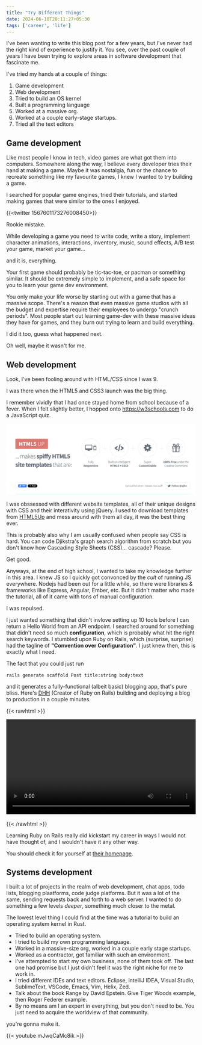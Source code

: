```yaml
---
title: "Try Different Things"
date: 2024-06-10T20:11:27+05:30
tags: ['career', 'life']
---
```


I've been wanting to write this blog post for a few years, but I've never had the right kind of experience to justify 
it. You see, over the past couple of years I have been trying to explore areas in software development that 
fascinate me.

I've tried my hands at a couple of things:

1. Game development
2. Web development
3. Tried to build an OS kernel
4. Built a programming language
5. Worked at a massive org.
6. Worked at a couple early-stage startups.
7. Tried all the text editors

## Game development

Like most people I know in tech, video games are what got them into computers. Somewhere along the way, I believe 
every developer tries their hand at making a game. Maybe it was nostalgia, fun or the chance to recreate something
like my favourite games, I knew I wanted to try building a game. 

I searched for popular game engines, tried their tutorials, and started making games that were similar to the ones I
enjoyed.

{{<twitter 1567601173276008450>}}

Rookie mistake.

While developing a game you need to write code, write a story, implement character animations, interactions,
inventory, music, sound effects, A/B test your game, market your game...

and it is, everything.

Your first game should probably be tic-tac-toe, or pacman or something similar. It should be extremely simple to
implement, and a safe space for you to learn your game dev environment.

You only make your life worse by starting out with a game that has a massive scope. There's a reason that even massive
game studios with all the budget and expertise require their employees to undergo "crunch periods". Most people start
out learning game-dev with these massive ideas they have for games, and they burn out trying to learn and build 
everything.

I did it too, guess what happened next.

Oh well, maybe it wasn't for me.

## Web development

Look, I've been fooling around with HTML/CSS since I was 9. 

I was there when the HTML5 and CSS3 launch was the big thing.

I remember vividly that I had once stayed home from school because of a fever. When I felt slightly better, I 
hopped onto https://w3schools.com to do a JavaScript quiz.

![HTML5UP](html5up.png)

I was obssessed with different website templates, all of their unique designs with CSS and their interativity using
jQuery. I used to download templates from [HTML5Up](https://html5up.net) and mess around with them all day, 
it was the best thing ever. 

This is probably also why I am usually confused when people say CSS is hard. You can code Djikstra's graph search 
algorithm from scratch but you don't know how Cascading Style Sheets (CSS)... cascade? Please.

Get good.

Anyways, at the end of high school, I wanted to take my knowledge further in this area. I knew JS so I quickly got convonced by the _cult_ of running JS everywhere. Nodejs had been out for a little while, so there were libraries & frameworks like Express, Angular, Ember, etc. 
But it didn't matter who made the tutorial, all of it came with tons of manual configuration. 

I was repulsed.

I just wanted something that didn't invlove setting up 10 tools before I can return a Hello World from an API endpoint.
I searched around for something that didn't need so much **configuration**, which is probably what hit the right search 
keywords. I stumbled upon Ruby on Rails, which (surprise, surprise) had the tagline of **"Convention over 
Configuration"**. I just knew then, this is exactly what I need.

The fact that you could just run 

```
rails generate scaffold Post title:string body:text
```

and it generates a fully-functional (albeit basic) blogging app, that's pure bliss. Here's 
[DHH](https://twitter.com/DHH) (Creator of Ruby on Rails) building and deploying a blog to production in a couple
minutes.

{{< rawhtml >}} 

<video width=100% controls autoplay>
    <source src="https://d1snj8sshb5u7m.cloudfront.net/Rails7.mp4" type="video/webm">
    Your browser does not support the video tag.  
</video>

{{< /rawhtml >}}

Learning Ruby on Rails really did kickstart my career in ways I would not have thought of, and I wouldn't have it any 
other way. 

You should check it for yourself at [their homepage](https://rubyonrails.org).

## Systems development

I built a lot of projects in the realm of web development, chat apps, todo lists, blogging plaatforms, code judge 
platforms. But it was a lot of the same, sending requests back and forth to a web server. I wanted to do something
a few levels _deeper_, something much closer to the metal.

The lowest level thing I could find at the time was a tutorial to build an operating system kernel in Rust.

* Tried to build an operating system.
* I tried to build my own programming language.
* Worked in a massive-size org, worked in a couple early stage startups.
* Worked as a contractor, got familiar with such an environment.
* I've attempted to start my own business, none of them took off. The last one had promise but I just didn't feel it
was the right niche for me to work in.
* I tried different IDEs and text editors. Eclipse, intelliJ IDEA, Visual Studio, SublimeText, VSCode, Emacs, Vim,
Helix, Zed.
* Talk about the book Range by David Epstein. Give Tiger Woods example, then Roger Federer example.
* By no means am I an expert in everything, but you don't need to be. You just need to acquire the worldview of that 
community.


you're gonna make it.

{{< youtube mJwqCaMc8ik >}}
